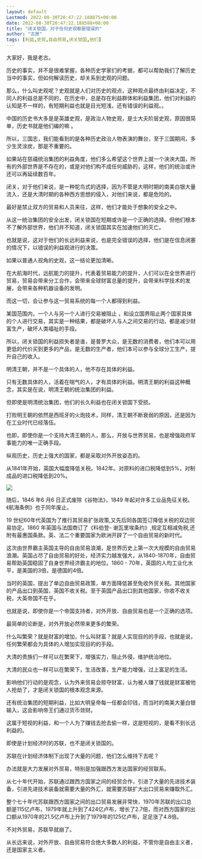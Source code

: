```yaml
---
layout: default
Lastmod: 2022-08-30T20:47:22.188875+00:00
date: 2022-08-30T20:47:22.188588+00:00
title: "闭关锁国，对于任何史观都是错误的"
author: "古原"
tags: [利益,史观,自由贸易,闭关锁国,他们]
---
```


大家好，我是老古。  

历史的事实，并不是很难掌握，各种历史学家们的考据，都可以帮助我们了解历史当中的事实，但如何解读历史，却关系到史观的问题。  

那么，什么叫史观呢？史观就是人们对历史的观点，这种观点最终由利益决定，不同人的利益总是不同的，在历史中，总是存在利益群体和利益集团，他们对利益的认知是不一样的，有短期利益也就是目光短浅，还有错误的利益观。。  

中国的历史书大多是是英雄史观，是政治人物史观，是士大夫阶层史观，原因很简单，历史书就是他们编的嘛 。

所以，三国志，我们能看到的是各种历史政治人物表演的舞台，至于三国期间，多少生灵涂炭，那是不重要的。  

如果站在慈禧统治集团的利益角度，他们多么希望这个世界上就一个泱泱大国，所有的外部世界是不存在的，或是对他们构不成任何威胁的，这样，他们的统治或许还可以再延续数百年。

闭关，对于他们来说，是一种鸵鸟式的选择，因为不管是大明时期的南美白银大量流入，还是大清时期的各种西方思想的侵入，对他们来说，都是危险的。  

最好是禁止双方的贸易和人员来往，这样，他们才能处于想象的安全之中。

从这一统治集团的安全出发，闭关锁国在短期或许是一个正确的选择。但他们根本不了解外部世界，他们并不知道，闭关锁国其实在加速他们的灭亡。

也就是说，这对于他们的长远利益来说，也是完全错误的选择，他们是在信息闭塞的情况下，以错误的利益观进行的决策。  

如果以普通人视角的史观，这一结论更加清晰。

在大航海时代，远航能力的提升，代表着贸易能力的提升，人们可以在全世界进行贸易，贸易会带来分工合作，会带来全球财富总量的提升，会带来科学技术的发展，会带来各种机器设备的发明。

而这一切，会让参与这一贸易系统的每一个人都得到利益。  

某国范围内，一个人与另一个人进行交易被阻止 ，和设立国界阻止两个国家具体的个人进行交易，其实是一种结果，都是破坏人与人之间交易的行动，都是减少财富生产，破坏人类福祉的手段。

所以，闭关锁国的利益损失者是谁，是普罗大众，是无数的消费者，他们本可以用更低的代价买到更多的产品，是无数的生产者，他们本可以参与全球分工生产，提升自己的收入。  

明清王朝，并不是一个具体的人，他不存在具体的利益。

只有无数具体的人，活着在喘气的人，才有具体的利益。明清王朝的利益这种概念，其实是在说，明清王朝的统治集团的利益。

但即使是明清统治集团，他们的长久利益也在闭关锁国下受损。  

打败明王朝的依然是西班牙的火炮技术，同样，清王朝不断衰弱的原因，还是因为在工业时代已经落伍。  

也即，即使你是一个支持大清王朝的人，那么，开放与世界贸易，也是增强政府军事能力的唯一正确手段。  

纵观历史，历史上强大的国家，都是采取对外开放姿态的。

从1841年开始，英国大幅度降低关税。1842年。对原料的进口税降低到5%，对制成品的进口税降低到20%。

![](https://images.weserv.nl/?url=https%3A//mmbiz.qpic.cn/mmbiz_jpg/W7S6UBiahSDLQxOFDJdticfebkxdVJjXAoHVs93pwpgtuNIfe2j9D0aBcdfCfS75icOYSs8MksFFhxAJAmQMdD3Qw/640%3Fwx_fmt%3Djpeg)  

随后，1846 年6 月6 日正式废除《谷物法》，1849 年起对许多工业品免征关税。《航海条例》也于同年废止。

19 世纪60年代英国为了推行其贸易扩张政策,又先后同各国签订降低关税的双边贸易协定。1860 年英国与法国商订了《科伯登- 谢瓦里埃条约》,规定互相减免税,还附有最惠国条款。英、法二个重要国家为欧洲开辟了一个自由贸易的新时代。

这次由世界霸主英国主导的自由贸易浪潮，是世界历史上第一次大规模的自由贸易浪潮。英国占尽了自由贸易的好处，经济实力越发强大，从1840-1870年，自由贸易帮助英国稳固了自身世界经济霸主的地位。1860 - 70年，英国的人均工业化水平，是美国的3倍，是德国的4倍。

当时的英国，提出了单边自由贸易政策，单方面降低甚至免收外贸关税。其他国家的产品出口到英国，英国不收关税。至于英国产品出口到其他国家，你收不收关税，大英帝国不在乎。

也就是说，即使你是一个帝国支持者，对外开放、自由贸易也是一个正确的选项。  

最简单的论断是，对外开放必然带来更多的繁荣。  

什么叫繁荣？就是财富的增加，什么叫财富？就是人实现目的的手段，也就是说，任何繁荣都会为具体的人增加实现目的的手段。

大清的贵族们一样可以在繁荣下，增强实力，阻止外侵，维护统治地位。  

大清的民众也一样可以在繁荣下，生活改善，生产能力增强，过上富足的生活。

影响他们行动的是观念，认为外来贸易会掠夺财富，认为被人赚了钱就是财富被他人抢劫了，才是闭关锁国的根本观念来源。  

还有统治集团的短期利益，比如大明皇帝每一任都会印钱，而当时的南美大量白银输入，这会影响帝王们通过货币敛财。  

这属于短视的利益，和一个人为了赚钱去抢去偷一样，这是短视的，是看不到长远利益的。

即使是计划经济时的苏联，也不是闭关锁国的。  

苏联在计划经济体制下出现了大量的问题，他们怎么维持下去呢？

办法就是大力发展对外贸易，特别是加强跟西方发达国家的经贸联系。

从七十年代开始，苏联通过跟西方国家之间的经贸合作，引进了大量的先进技术装备，引进先进技术装备就需要大量的外汇，就需要苏联扩大出口贸易来赚取外汇。

整个七十年代苏联跟西方国家之间的出口贸易发展非常快，1970年苏联的出口总额是115亿卢布，1979年就上升到了424亿卢布，增长了2.7倍，而对西方国家的出口额从1970年的21.5亿卢布上升到了1979年的125亿卢布，足足涨了4.8倍。

不对外贸易，苏联早就崩了。  

从长远来说，对外开放、自由贸易符合绝大多数人的利益，不管你是自由主义者，还是国家主义者。

